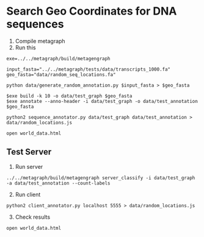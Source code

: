 # Search Geo Coordinates for DNA sequences

1. Compile metagraph
2. Run this
```
exe=../../metagraph/build/metagengraph

input_fasta="../../metagraph/tests/data/transcripts_1000.fa"
geo_fasta="data/random_seq_locations.fa"

python data/generate_random_annotation.py $input_fasta > $geo_fasta

$exe build -k 10 -o data/test_graph $geo_fasta
$exe annotate --anno-header -i data/test_graph -o data/test_annotation $geo_fasta

python2 sequence_annotator.py data/test_graph data/test_annotation > data/random_locations.js

open world_data.html
```

## Test Server

1. Run server
```
../../metagraph/build/metagengraph server_classify -i data/test_graph -a data/test_annotation --count-labels
```
2. Run client
```
python2 client_annotator.py localhost 5555 > data/random_locations.js
```
3. Check results
```
open world_data.html
```
